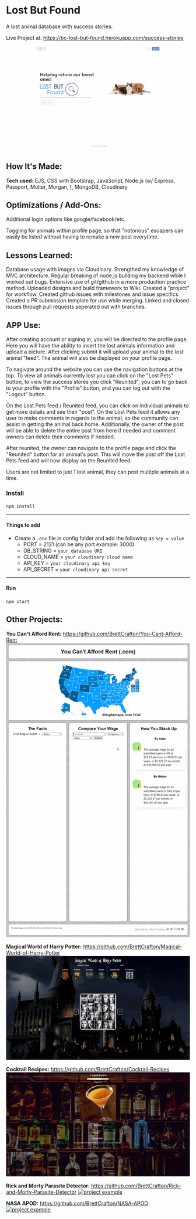 # Lost But Found

A lost animal database with success stories.

Live Project at: <a href="https://bc-lost-but-found.herokuapp.com/success-stories" target="_blank" rel="noreferrer"> https://bc-lost-but-found.herokuapp.com/success-stories </a>

<a href="https://bc-lost-but-found.herokuapp.com/success-stories" target="_blank" rel="noreferrer"> <img src="https://github.com/BrettCrafton/BrettCrafton/blob/main/assets/lost-but-found-small.gif?raw=true" alt="project example"/> </a>

## How It's Made:

**Tech used:** EJS, CSS with Bootstrap, JavaScript, Node.js (w/ Express, Passport, Multer, Morgan, ), MongoDB, Cloudinary


## Optimizations / Add-Ons:

Additional login options like google/facebook/etc.

Toggling for animals within profile page, so that "notorious" escapers can easily be listed without having to remake a new post everytime. 

## Lessons Learned:

Database usage with images via Cloudinary. Strengthed my knowledge of MVC architecture. Regular breaking of node.js building my backend while I worked out bugs. Extensive use of git/github in a more production practice method. Uploaded designs and build framework to Wiki. Created a "project" for workflow. Created github issues with milestones and issue specifics. Created a PR submission template for use while merging. Linked and closed issues through pull requests seperated out with branches.

## APP Use:

After creating account or signing in, you will be directed to the profile page. Here you will have the ability to insert the lost animals information and upload a picture. After clicking submit it will upload your animal to the lost animal "feed". The animal will also be displayed on your profile page. 

To nagivate around the website you can use the navigation buttons at the top. To view all animals currently lost you can click on the "Lost Pets" button, to view the success stores you click "Reunited", you can to go back to your profile with the "Profile" button, and you can log out with the "Logout" button.

On the Lost Pets feed / Reunited feed, you can click on individual animals to get more details and see their "post". On the Lost Pets feed it allows any user to make comments in regards to the animal, so the community can assist in getting the animal back home. Additionally, the owner of the post will be able to delete the entire post from here if needed and comment owners can delete their comments if needed. 

After reunited, the owner can navigate to the profile page and click the "Reunited" button for an animal's post. This will move the post off the Lost Pets feed and will now display on the Reunited feed.

Users are not limited to just 1 lost animal, they can post multiple animals at a time.

### Install

`npm install`

---

#### Things to add

- Create a `.env` file in config folder and add the following as `key = value`
  - PORT = 2121 (can be any port example: 3000)
  - DB_STRING = `your database URI`
  - CLOUD_NAME = `your cloudinary cloud name`
  - API_KEY = `your cloudinary api key`
  - API_SECRET = `your cloudinary api secret`

---

#### Run

`npm start`

## Other Projects:

**You Can't Afford Rent:** https://github.com/BrettCrafton/You-Cant-Afford-Rent
<a href="https://you-cant-afford-rent.herokuapp.com/" target="_blank" rel="noreferrer"> <img src="https://github.com/BrettCrafton/BrettCrafton/blob/main/assets/you%20cant%20afford%20rent%20gif.gif?raw=true" alt="project example" width="600"/> </a>

**Magical World of Harry Potter:** https://github.com/BrettCrafton/Magical-World-of-Harry-Potter
<a href="https://brettcrafton.com/Portfolio/Harry%20Potter/index.html" target="_blank" rel="noreferrer"> <img src="https://github.com/BrettCrafton/BrettCrafton/blob/main/assets/Harry%20Potter%20gif.gif?raw=true" alt="project example"/> </a>


**Cocktail Recipes:** https://github.com/BrettCrafton/Cocktail-Recipes
<a href="https://brettcrafton.com/Portfolio/Bar%20API/index.html" target="_blank" rel="noreferrer"> <img src="https://github.com/BrettCrafton/BrettCrafton/blob/main/assets/Cocktail%20Recipe%20gif.gif?raw=true" alt="project example"/> </a>


**Rick and Morty Parasite Detector:** https://github.com/BrettCrafton/Rick-and-Morty-Parasite-Detector
<a href="https://brettcrafton.com/Portfolio/Rick-and-Morty/index.html" target="_blank" rel="noreferrer"> <img src="https://github.com/BrettCrafton/BrettCrafton/blob/main/assets/Rick%20and%20Morty%20gif.gif?raw=true" alt="project example"/> </a>


**NASA APOD:** https://github.com/BrettCrafton/NASA-APOD
<a href="https://brettcrafton.com/Portfolio/NASA%20API/index.html" target="_blank" rel="noreferrer"> <img src="https://github.com/BrettCrafton/BrettCrafton/blob/main/assets/NASA%20APOD%20gif.gif?raw=true" alt="project example"/> </a>
